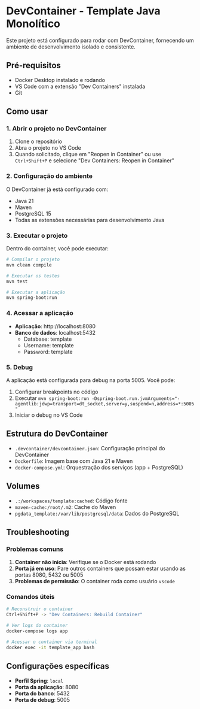 # DevContainer - Template Java Monolítico

Este projeto está configurado para rodar com DevContainer, fornecendo um ambiente de desenvolvimento isolado e consistente.

## Pré-requisitos

- Docker Desktop instalado e rodando
- VS Code com a extensão "Dev Containers" instalada
- Git

## Como usar

### 1. Abrir o projeto no DevContainer

1. Clone o repositório
2. Abra o projeto no VS Code
3. Quando solicitado, clique em "Reopen in Container" ou use `Ctrl+Shift+P` e selecione "Dev Containers: Reopen in Container"

### 2. Configuração do ambiente

O DevContainer já está configurado com:
- Java 21
- Maven
- PostgreSQL 15
- Todas as extensões necessárias para desenvolvimento Java

### 3. Executar o projeto

Dentro do container, você pode executar:

```bash
# Compilar o projeto
mvn clean compile

# Executar os testes
mvn test

# Executar a aplicação
mvn spring-boot:run
```

### 4. Acessar a aplicação

- **Aplicação**: http://localhost:8080
- **Banco de dados**: localhost:5432
  - Database: template
  - Username: template
  - Password: template

### 5. Debug

A aplicação está configurada para debug na porta 5005. Você pode:
1. Configurar breakpoints no código
2. Executar `mvn spring-boot:run -Dspring-boot.run.jvmArguments="-agentlib:jdwp=transport=dt_socket,server=y,suspend=n,address=*:5005"`
3. Iniciar o debug no VS Code

## Estrutura do DevContainer

- `.devcontainer/devcontainer.json`: Configuração principal do DevContainer
- `Dockerfile`: Imagem base com Java 21 e Maven
- `docker-compose.yml`: Orquestração dos serviços (app + PostgreSQL)

## Volumes

- `.:/workspaces/template:cached`: Código fonte
- `maven-cache:/root/.m2`: Cache do Maven
- `pgdata_template:/var/lib/postgresql/data`: Dados do PostgreSQL

## Troubleshooting

### Problemas comuns

1. **Container não inicia**: Verifique se o Docker está rodando
2. **Porta já em uso**: Pare outros containers que possam estar usando as portas 8080, 5432 ou 5005
3. **Problemas de permissão**: O container roda como usuário `vscode`

### Comandos úteis

```bash
# Reconstruir o container
Ctrl+Shift+P -> "Dev Containers: Rebuild Container"

# Ver logs do container
docker-compose logs app

# Acessar o container via terminal
docker exec -it template_app bash
```

## Configurações específicas

- **Perfil Spring**: `local`
- **Porta da aplicação**: 8080
- **Porta do banco**: 5432
- **Porta de debug**: 5005 